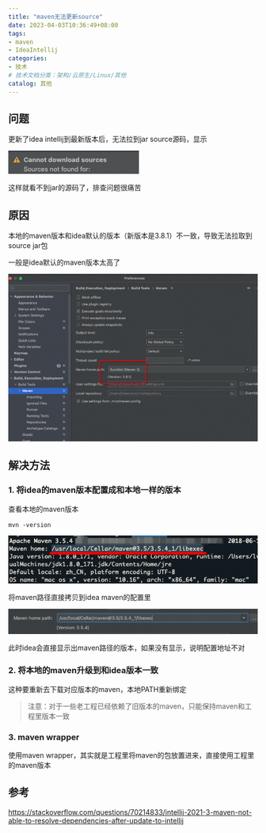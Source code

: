 ```yaml
---
title: "maven无法更新source"
date: 2023-04-03T10:36:49+08:00
tags:
- maven
- IdeaIntellij
categories:
- 技术
# 技术文档分类：架构/云原生/Linux/其他
catalog: 其他
---
```


## 问题

更新了idea intellij到最新版本后，无法拉到jar source源码，显示

![image-20230404095950626](index.assets/image-20230404095950626.png)

这样就看不到jar的源码了，排查问题很痛苦

## 原因

本地的maven版本和idea默认的版本（新版本是3.8.1）不一致，导致无法拉取到source jar包



一般是idea默认的maven版本太高了



![image-20230404100429858](index.assets/image-20230404100429858.png)

## 解决方法

### 1. 将idea的maven版本配置成和本地一样的版本

查看本地的maven版本

```
mvn -version
```



![image-20230404100725148](index.assets/image-20230404100725148.png)



将maven路径直接拷贝到idea maven的配置里

![image-20230404100614044](index.assets/image-20230404100614044.png)

此时idea会直接显示出maven路径的版本，如果没有显示，说明配置地址不对



### 2. 将本地的maven升级到和idea版本一致

这种要重新去下载对应版本的maven，本地PATH重新绑定



> 注意：对于一些老工程已经依赖了旧版本的maven，只能保持maven和工程里版本一致



### 3. maven wrapper

使用maven wrapper，其实就是工程里将maven的包放置进来，直接使用工程里的maven版本



## 参考

https://stackoverflow.com/questions/70214833/intellij-2021-3-maven-not-able-to-resolve-dependencies-after-update-to-intellij